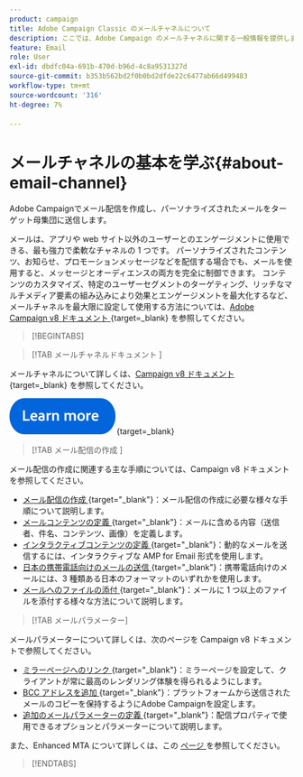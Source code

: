 ```yaml
---
product: campaign
title: Adobe Campaign Classic のメールチャネルについて
description: ここでは、Adobe Campaign のメールチャネルに関する一般情報を提供します。
feature: Email
role: User
exl-id: dbdfc04a-691b-470d-b96d-4c8a9531327d
source-git-commit: b353b562bd2f0b0bd2dfde22c6477ab66d499483
workflow-type: tm+mt
source-wordcount: '316'
ht-degree: 7%

---
```


# メールチャネルの基本を学ぶ{#about-email-channel}

Adobe Campaignでメール配信を作成し、パーソナライズされたメールをターゲット母集団に送信します。

メールは、アプリや web サイト以外のユーザーとのエンゲージメントに使用できる、最も強力で柔軟なチャネルの 1 つです。 パーソナライズされたコンテンツ、お知らせ、プロモーションメッセージなどを配信する場合でも、メールを使用すると、メッセージとオーディエンスの両方を完全に制御できます。 コンテンツのカスタマイズ、特定のユーザーセグメントのターゲティング、リッチなマルチメディア要素の組み込みにより効果とエンゲージメントを最大化するなど、メールチャネルを最大限に設定して使用する方法については、[Adobe Campaign v8 ドキュメント ](https://experienceleague.adobe.com/en/docs/campaign/campaign-v8/send/emails/email){target=_blank} を参照してください。




>[!BEGINTABS]

>[!TAB  メールチャネルドキュメント ]

メールチャネルについて詳しくは、[Campaign v8 ドキュメント ](https://experienceleague.adobe.com/en/docs/campaign/campaign-v8/send/emails/email){target=_blank} を参照してください。


[![画像](../../assets/do-not-localize/learn-more-button.svg)](https://experienceleague.adobe.com/en/docs/campaign/campaign-v8/send/emails/email){target=_blank}


>[!TAB  メール配信の作成 ]

メール配信の作成に関連する主な手順については、Campaign v8 ドキュメントを参照してください。

* [ メール配信の作成 ](https://experienceleague.adobe.com/docs/campaign/campaign-v8/send/emails/email.html){target="_blank"}：メール配信の作成に必要な様々な手順について説明します。
* [ メールコンテンツの定義 ](https://experienceleague.adobe.com/docs/campaign/campaign-v8/send/emails/defining-the-email-content.html){target="_blank"}：メールに含める内容（送信者、件名、コンテンツ、画像）を定義します。
* [ インタラクティブコンテンツの定義 ](https://experienceleague.adobe.com/docs/campaign/campaign-v8/send/emails/defining-interactive-content.html){target="_blank"}：動的なメールを送信するには、インタラクティブな AMP for Email 形式を使用します。
* [ 日本の携帯電話向けのメールの送信 ](https://experienceleague.adobe.com/docs/campaign/campaign-v8/send/emails/sending-emails-on-japanese-mobiles.html){target="_blank"}：携帯電話向けのメールには、3 種類ある日本のフォーマットのいずれかを使用します。
* [ メールへのファイルの添付 ](https://experienceleague.adobe.com/docs/campaign/campaign-v8/send/emails/attaching-files.html){target="_blank"}：メールに 1 つ以上のファイルを添付する様々な方法について説明します。


>[!TAB メールパラメーター]

メールパラメーターについて詳しくは、次のページを Campaign v8 ドキュメントで参照してください。

* [ ミラーページへのリンク ](https://experienceleague.adobe.com/docs/campaign/campaign-v8/send/emails/mirror-page.html){target="_blank"}：ミラーページを設定して、クライアントが常に最高のレンダリング体験を得られるようにします。
* [BCC アドレスを追加 ](https://experienceleague.adobe.com/docs/campaign/campaign-v8/send/emails/email-bcc.html?lang=ja){target="_blank"}：プラットフォームから送信されたメールのコピーを保持するようにAdobe Campaignを設定します。
* [ 追加のメールパラメーターの定義 ](https://experienceleague.adobe.com/docs/campaign/campaign-v8/send/emails/email-parameters.html){target="_blank"}：配信プロパティで使用できるオプションとパラメーターについて説明します。

また、Enhanced MTA について詳しくは、この [ ページ ](sending-with-enhanced-mta.md) を参照してください。

>[!ENDTABS]





<!--
Adobe Campaign lets you mass deliver personalized electronic messages to a target population.

Before starting sending emails:

* Make sure recipient profiles contain at least an email address.
* Learn more about the Adobe Campaign [Delivery best practices](delivery-best-practices.md).
* Read out these sections to learn more about Deliverability: [Deliverability management in Campaign](about-deliverability.md) and [Deliverability best practices guide](https://experienceleague.adobe.com/docs/deliverability-learn/deliverability-best-practice-guide/introduction.html).

The key steps to send an email are as follows:

* [Create an email delivery](creating-an-email-delivery.md)
* [Define the target population](steps-defining-the-target-population.md)
* [Define the email content](defining-the-email-content.md)
* [Send the email](sending-messages.md)
* [Monitor the delivery](about-delivery-monitoring.md)

The sections below provide information that is specific to the email channel. For global information on how to create a delivery, refer to [this section](steps-about-delivery-creation-steps.md).
-->